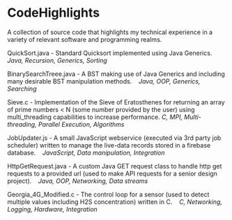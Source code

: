 # CodeHighlights
A collection of source code that highlights my technical experience in a variety of relevant software and programming realms.

QuickSort.java - Standard Quicksort implemented using Java Generics.    
*Java, Recursion, Generics, Sorting*

BinarySearchTreee.java - A BST making use of Java Generics and including many desirable BST manipulation methods.    
*Java, OOP, Generics, Searching*

Sieve.c - Implementation of the Sieve of Eratosthenes for returning an array of prime numbers < N (some number provided by the user) using 
multi_threading capabilities to increase performance. 
*C, MPI, Multi-threading, Parallel Execution, Algorithms* 

JobUpdater.js - A small JavaScript webservice (executed via 3rd party job scheduler) written to manage the live-data records stored in a 
firebase database.    
*JavaScript, Data manipulation, Integration*

HttpGetRequest.java - A custom Java GET request class to handle http get requests to a provided url (used to make API requests for a 
senior design project).    
*Java, OOP, Networking, Data streams*

Georgia_4G_Modified.c - The control loop for a sensor (used to detect multiple values including H2S concentration) written in C.    
*C, Networking, Logging, Hardware, Integration*
